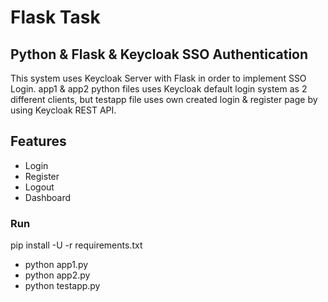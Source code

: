 # Flask Task

## Python & Flask & Keycloak SSO Authentication

This system uses Keycloak Server with Flask in order to implement SSO Login. app1 & app2 python files uses Keycloak default login system as 2 different clients, but testapp file uses own created login & register page by using Keycloak REST API.

## Features

- Login
- Register
- Logout
- Dashboard

### Run

pip install -U -r requirements.txt

- python app1.py
- python app2.py
- python testapp.py
